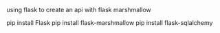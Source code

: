 using flask to create an api with flask marshmallow

pip install Flask
pip install flask-marshmallow
pip install flask-sqlalchemy